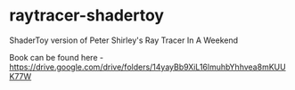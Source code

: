 # raytracer-shadertoy
ShaderToy version of Peter Shirley's Ray Tracer In A Weekend

Book can be found here - https://drive.google.com/drive/folders/14yayBb9XiL16lmuhbYhhvea8mKUUK77W
